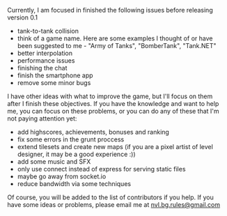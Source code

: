 Currently, I am focused in finished the following issues before releasing version 0.1

- tank-to-tank collision
- think of a game name. Here are some examples I thought of or have been suggested to me - "Army of Tanks", "BomberTank", "Tank.NET"
- better interpolation
- performance issues
- finishing the chat
- finish the smartphone app
- remove some minor bugs

I have other ideas with what to improve the game, but I'll focus on them after I finish these objectives. If you have the knowledge and want to help me, you can focus on these problems, or you can do any of these that I'm not paying attention yet:

- add highscores, achievements, bonuses and ranking
- fix some errors in the grunt proccess
- extend tilesets and create new maps (if you are a pixel artist of level designer, it may be a good experience :))
- add some music and SFX
- only use connect instead of express for serving static files
- maybe go away from socket.io
- reduce bandwidth via some techniques

Of course, you will be added to the list of contributors if you help. If you have some ideas or problems, please email me at nvl.bg.rules@gmail.com
